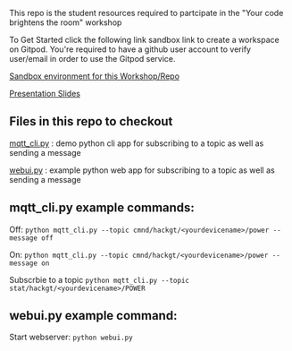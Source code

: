This repo is the student resources required to partcipate in the "Your code brightens the room" workshop

To Get Started click the following link sandbox link to create a workspace on Gitpod.
You're required to have a github user account to verify user/email in order to use the Gitpod service.

[Sandbox environment for this Workshop/Repo](https://gitpod.io/#https://github.com/draco2003/iotworkshop)

[Presentation Slides](https://docs.google.com/presentation/d/1DMbn1_U7t8sulNTfID0-JmK_EtUKRi6L0MgjR9SWafU/edit?usp=sharing)

## Files in this repo to checkout

[mqtt_cli.py](mqtt_cli.py) : demo python cli app for subscribing to a topic as well as sending a message

[webui.py](webui.py) : example python web app for subscribing to a topic as well as sending a message


## mqtt_cli.py example commands:
Off:
`python mqtt_cli.py --topic cmnd/hackgt/<yourdevicename>/power --message off`

On:
`python mqtt_cli.py --topic cmnd/hackgt/<yourdevicename>/power --message on `

Subscrbie to a topic
`python mqtt_cli.py --topic stat/hackgt/<yourdevicename>/POWER`

## webui.py example command:
Start webserver:
`python webui.py`
